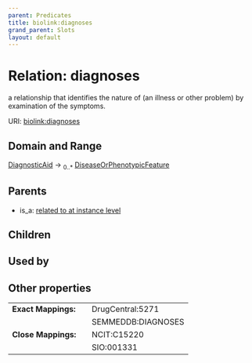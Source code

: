 ```yaml
---
parent: Predicates
title: biolink:diagnoses
grand_parent: Slots
layout: default
---
```


# Relation: diagnoses


a relationship that identifies the nature of (an illness or other problem) by examination  of the symptoms.

URI: [biolink:diagnoses](https://w3id.org/biolink/diagnoses)

## Domain and Range

[DiagnosticAid](DiagnosticAid.md) ->  <sub>0..\*</sub> [DiseaseOrPhenotypicFeature](DiseaseOrPhenotypicFeature.md)

## Parents

 *  is_a: [related to at instance level](related_to_at_instance_level.md)

## Children


## Used by


## Other properties

|  |  |  |
| --- | --- | --- |
| **Exact Mappings:** | | DrugCentral:5271 |
|  | | SEMMEDDB:DIAGNOSES |
| **Close Mappings:** | | NCIT:C15220 |
|  | | SIO:001331 |

